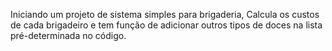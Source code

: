 Iniciando um projeto de sistema simples para brigaderia, Calcula os custos de cada brigadeiro e tem função de adicionar outros tipos de doces na lista pré-determinada no código.
